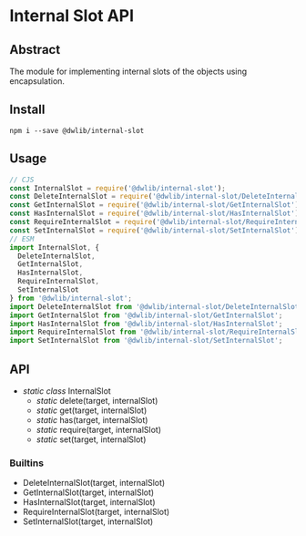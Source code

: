 # Internal Slot API

## Abstract
The module for implementing internal slots of the objects using encapsulation.

## Install
`npm i --save @dwlib/internal-slot`

## Usage
```javascript
// CJS
const InternalSlot = require('@dwlib/internal-slot');
const DeleteInternalSlot = require('@dwlib/internal-slot/DeleteInternalSlot');
const GetInternalSlot = require('@dwlib/internal-slot/GetInternalSlot');
const HasInternalSlot = require('@dwlib/internal-slot/HasInternalSlot');
const RequireInternalSlot = require('@dwlib/internal-slot/RequireInternalSlot');
const SetInternalSlot = require('@dwlib/internal-slot/SetInternalSlot');
// ESM
import InternalSlot, {
  DeleteInternalSlot,
  GetInternalSlot,
  HasInternalSlot,
  RequireInternalSlot,
  SetInternalSlot
} from '@dwlib/internal-slot';
import DeleteInternalSlot from '@dwlib/internal-slot/DeleteInternalSlot';
import GetInternalSlot from '@dwlib/internal-slot/GetInternalSlot';
import HasInternalSlot from '@dwlib/internal-slot/HasInternalSlot';
import RequireInternalSlot from '@dwlib/internal-slot/RequireInternalSlot';
import SetInternalSlot from '@dwlib/internal-slot/SetInternalSlot';
```

## API
- *static class* InternalSlot
  - *static* delete(target, internalSlot)
  - *static* get(target, internalSlot)
  - *static* has(target, internalSlot)
  - *static* require(target, internalSlot)
  - *static* set(target, internalSlot)

### Builtins
- DeleteInternalSlot(target, internalSlot)
- GetInternalSlot(target, internalSlot)
- HasInternalSlot(target, internalSlot)
- RequireInternalSlot(target, internalSlot)
- SetInternalSlot(target, internalSlot)
